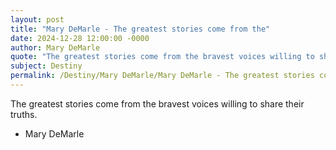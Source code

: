 ```yaml
---
layout: post
title: "Mary DeMarle - The greatest stories come from the"
date: 2024-12-28 12:00:00 -0000
author: Mary DeMarle
quote: "The greatest stories come from the bravest voices willing to share their truths."
subject: Destiny
permalink: /Destiny/Mary DeMarle/Mary DeMarle - The greatest stories come from the
---
```


The greatest stories come from the bravest voices willing to share their truths.

- Mary DeMarle
